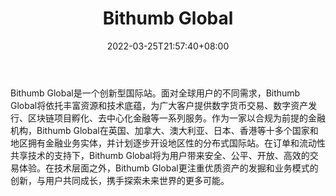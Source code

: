 ﻿---
weight: 
title: "Bithumb Global"
description: "BithumbGlobal是一个创新型国…"
date: 2022-03-25T21:57:40+08:00
lastmod: 2022-03-25T16:45:40+08:00
draft: false
authors: ["Metabd"]
featuredImage: "bithumb-global.webp"
link: ""
tags: ["交易所","Bithumb Global"]
categories: ["navigation"]
navigation: ["交易所"]
lightgallery: true
toc: true
pinned: false
recommend: false
recommend1: false
---
Bithumb Global是一个创新型国际站。面对全球用户的不同需求，Bithumb Global将依托丰富资源和技术底蕴，为广大客户提供数字货币交易、数字资产发行、区块链项目孵化、去中心化金融等一系列服务。作为一家以合规为前提的金融机构，Bithumb Global在英国、加拿大、澳大利亚、日本、香港等十多个国家和地区拥有金融业务实体，并计划逐步开设地区性的分布式国际站。在订单和流动性共享技术的支持下，Bithumb Global将为用户带来安全、公平、开放、高效的交易体验。在技术层面之外，Bithumb Global更注重优质资产的发掘和业务模式的创新，与用户共同成长，携手探索未来世界的更多可能。
